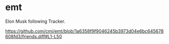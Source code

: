 # emt
Elon Musk following Tracker.

https://github.com/cmj/emt/blob/1a6358f9f9046245b3973d04e6bc645678608fd3/friends.diff#L1-L50
